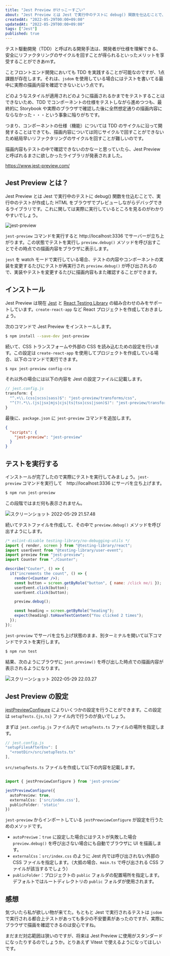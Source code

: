 ```yaml
---
title: "Jest Preview がけっこーすごい"
about: "Jest Preview とは Jest で実行中のテストに debug() 関数を仕込むことで、実行中のテストが作成した HTML をブラウザでプレビューしながらデバッグできるライブラリです。"
createdAt: "2022-05-29T00:00+09:00"
updatedAt: "2022-05-29T00:00+09:00"
tags: ["Jest"]
published: true
---
```

テスト駆動開発（TDD）と呼ばれる開発手法は、開発者が仕様を理解できる、安全にリファクタリングのサイクルを回すことが得られるといったメリットを享受することができあｍす。

ことフロントエンド開発においても TDD を実践することが可能なのですが、1点課題が存在します。それは、`jsdom` を使用している場合にはテストを書いてる最中に実際の描画内容を確認できないという点です。

どのようなスタイルが適用されどのように描画されるかまでをテストすることはできないため、TDD でコンポーネントの仕様をテストしながら進めつつも、最終的に Storybook や実際のブラウザで確認した後に全然想定通りの描画内容にならなかった・・・という事象に陥りがちです。

つまり、コンポーネントの仕様（機能）については TDD のサイクルに沿って開発することはできても、描画内容については同じサイクルで回すことができないため結局早いリファクタリングのサイクルを回すことが難しいのです。

描画内容もテストの中で確認できないのかなーと思っていたら、Jest Preview と呼ばれるまさに欲しかったライブラリが発表されました。

https://www.jest-preview.com/

## Jest Preview とは？

Jest Preview とは Jest で実行中のテストに debug() 関数を仕込むことで、実行中のテストが作成した HTML をブラウザでプレビューしながらデバッグできるライブラリです。これに関しては実際に実行しているところを見るのがわかりやすいでしょう。

![jest-preview](//images.ctfassets.net/in6v9lxmm5c8/2MXUgxToZ7ityh40abXqjL/8d271655e28b7ac17ea04ca20dbdb6da/jest-preview.gif)

`jest-preview` コマンドを実行すると http://localhost:3336 でサーバーが立ち上がります。この状態でテストを実行し `preview.debug()` メソッドを呼び出すことでその時点での描画内容をブラウザに表示します。

`jest` を watch モードで実行している場合、テストの内容やコンポーネントの実装を変更するたびにテストが再実行され `preview.debug()` が呼び出されるので、実装やテストを変更するたびに描画内容もまた確認することができます。

## インストール

Jest Preview は現在 [Jest](https://jestjs.io/) と [React Testing Library](https://testing-library.com/docs/react-testing-library/intro/) の組み合わせのみをサポートしています。`create-react-app` など React プロジェクトを作成しておきましょう。

次のコマンドで Jest Preview をインストールします。

```sh
$ npm install --save-dev jest-preview
```

続いて、CSS トランスフォームや外部の CSS を読み込むための設定を行います。この設定は `create-react-app` を使用してプロジェクトを作成している場合、以下のコマンドで実行できます。

```sh
$ npx jest-preview config-cra
```

それ以外の場合には以下の内容を Jest の設定ファイルに記載します。

```js
// jest.config.js
transform: {
  "^.+\\.(css|scss|sass)$": "jest-preview/transforms/css",
  "^(?!.*\\.(js|jsx|mjs|cjs|ts|tsx|css|json)$)": "jest-preview/transforms/file",
}
```

最後に、`package.json` に `jest-preview` コマンドを追加します。

```json
{
  "scripts": {
    "jest-preview": "jest-preview"
  }
}
```

## テストを実行する

インストールが完了したので実際にテストを実行してみましょう。`jest-preview` コマンドを実行して　http://localhost:3336 にサーバを立ち上げます。

```sh
$ npm run jest-preview
```

この段階ではまだ何も表示されません。

![スクリーンショット 2022-05-29 21.57.48](//images.ctfassets.net/in6v9lxmm5c8/3OqvMxXXJy2FJidSJWRNho/5b1264ec344186a632743cbb238ec39a/____________________________2022-05-29_21.57.48.png)

続いてテストファイルを作成して、その中で `preview.debug()` メソッドを呼び出すようにします。

```jsx
/* eslint-disable testing-library/no-debugging-utils */
import { render, screen } from "@testing-library/react";
import userEvent from "@testing-library/user-event";
import preview from "jest-preview";
import Counter from "./Counter";

describe("Couter", () => {
  it("increments the count", () => {
    render(<Counter />);
    const button = screen.getByRole("button", { name: /click me/i });
    userEvent.click(button);
    userEvent.click(button);

    preview.debug();

    const heading = screen.getByRole("heading");
    expect(heading).toHaveTextContent("You clicked 2 times");
  });
});
```

`jest-preview` でサーバを立ち上げ状態のまま、別ターミナルを開いて以下コマンドでテストを実行します。

```sh
$ npm run test
```

結果、次のようにブラウザに `jest.preview()` を呼び出した時点での描画内容が表示されるようになります。

![スクリーンショット 2022-05-29 22.03.27](//images.ctfassets.net/in6v9lxmm5c8/7vzUDlNzawSRRHZWzYP7hw/699550d722195a99fddacdaac11c2768/____________________________2022-05-29_22.03.27.png)

## Jest Preview の設定

[jestPreviewConfigure](https://www.jest-preview.com/docs/api/jestPreviewConfigure) によりいくつかの設定を行うことができます。この設定は `setupTests.{js,ts}` ファイル内で行うのが良いでしょう。

まずは `jest.config.js` ファイル内で `setupTests.ts` ファイルの場所を指定します。

```js
// jest.config.js
"setupFilesAfterEnv": [
  "<rootDir>/src/setupTests.ts"
],
```

`src/setupTests.ts` ファイルを作成して以下の内容を記載します。

```ts

import { jestPreviewConfigure } from 'jest-preview'

jestPreviewConfigure({
  autoPreview: true,
  externalCss: ['src/index.css'],
  publicFolder: 'static'
})
```

`jest-preview` からインポートしている `jestPrewviewConfigure` が設定を行うためのメソッドです。
  - `autoPreviwe`：`true` に設定した場合にはテストが失敗した場合 `preview.debug()` を呼び出さない場合にも自動でブラウザに UI を描画します。
  - `externalCss`：`src/index.css` のように Jest 内では呼び出されない外部の CSS ファイルを指定します。（大抵の場合、`main.ts` で呼び出される CSS ファイルが該当するでしょう）
  - `publicFolder`：プロジェクトの `public` フォルダの配置場所を指定します。デフォルトではルートディレクトリの `public` フォルダが使用されます。

## 感想

気づいたら私が欲しい物が来てた。もともと Jest で実行されるテストは `jsdom` で実行される都合上テストがあっても多少の不安要素があったのですが、実際にブラウザで描画を確認できるのは安心ですね。

まだまだ対応範囲は狭いのですが、将来は Jest Preview に使用がスタンダードになったりするのでしょうか。とりあえず Vitest で使えるようになってほしいです。
